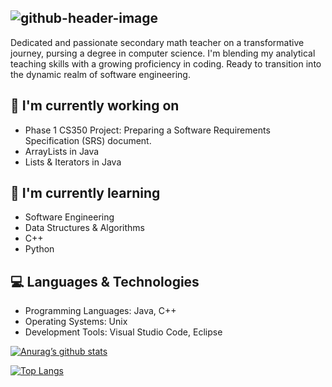 ## ![github-header-image](https://github.com/user-attachments/assets/21ad9226-1c70-47fa-9f01-1d011e03da4a)
Dedicated and passionate secondary math teacher on a transformative journey, pursing a degree in computer science. I'm blending my analytical teaching skills with a growing proficiency in coding. Ready to transition into the dynamic realm of software engineering. 

## 🔭 I'm currently working on
- Phase 1 CS350 Project: Preparing a Software Requirements Specification (SRS) document.
- ArrayLists in Java
- Lists & Iterators in Java

## 🌱 I'm currently learning
- Software Engineering
- Data Structures & Algorithms
- C++
- Python
      
## 💻 Languages & Technologies 
- Programming Languages: Java, C++
- Operating Systems: Unix 
- Development Tools: Visual Studio Code, Eclipse

[![Anurag’s github stats](https://github-readme-stats.vercel.app/api?username=cv667751)](https://github.com/cv66751)

[![Top Langs](https://github-readme-stats.vercel.app/api/top-langs/?username=cv667751&layout=compact)](https://github.com/cv667751)

<!--
**cv667751/cv667751** is a ✨ _special_ ✨ repository because its `README.md` (this file) appears on your GitHub profile.
Hi, I'm Crystal 👋
Here are some ideas to get you started:



- 
-->
